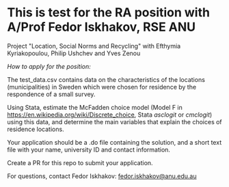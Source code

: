 # This is test for the RA position with A/Prof Fedor Iskhakov, RSE ANU

Project "Location, Social Norms and Recycling" with Efthymia Kyriakopoulou, Philip Ushchev and Yves Zenou

*How to apply for the position:*

The test_data.csv contains data on the characteristics of the locations (municipalities) in Sweden which were chosen for residence by the respondence of a small survey.

Using Stata, estimate the McFadden choice model (Model F in https://en.wikipedia.org/wiki/Discrete_choice, Stata *asclogit* or *cmclogit*) using this data, and determine the main variables that explain the choices of residence locations.

Your application should be a .do file containing the solution, and a short text file with your name, university ID and contact information.

Create a PR for this repo to submit your application.

For questions, contact Fedor Iskhakov: fedor.iskhakov@anu.edu.au
